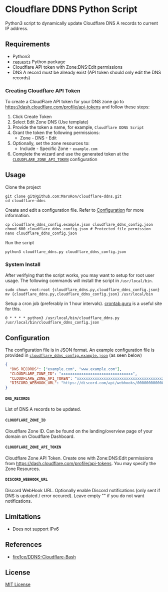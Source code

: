 # Cloudflare DDNS Python Script

Python3 script to dynamically update Cloudflare DNS A records to current IP address.

## Requirements

- Python3
- [`requests`](https://requests.readthedocs.io) Python package
- Cloudflare API token with Zone:DNS:Edit permissions
- DNS A record must be already exist (API token should only edit the DNS records)

### Creating Cloudflare API Token

To create a CloudFlare API token for your DNS zone go to https://dash.cloudflare.com/profile/api-tokens and follow these steps:

1. Click Create Token
2. Select Edit Zone DNS (Use template)
3. Provide the token a name, for example, `Cloudflare DDNS Script`
4. Grant the token the following permissions:
   - Zone - DNS - Edit
5. Optionally, set the zone resources to:
   - Include - Specific Zone - `example.com`
6. Complete the wizard and use the generated token at the [`CLOUDFLARE_ZONE_API_TOKEN`](#cloudflare_zone_api_token) configuration

## Usage

Clone the project

```shell
git clone git@github.com:MarsRon/cloudflare-ddns.git
cd cloudflare-ddns
```

Create and edit a configuration file. Refer to [Configuration](#Configuration) for more information.

```shell
cp cloudflare_ddns_config.example.json cloudflare_ddns_config.json
chmod 600 cloudflare_ddns_config.json # Protected file permission
nano cloudflare_ddns_config.json
```

Run the script

```shell
python3 cloudflare_ddns.py cloudflare_ddns_config.json
```

### System Install

After verifying that the script works, you may want to setup for root user usage.
The following commands will install the script in `/usr/local/bin`.

```shell
sudo chown root:root {cloudflare_ddns.py,cloudflare_ddns_config.json}
mv {cloudflare_ddns.py,cloudflare_ddns_config.json} /usr/local/bin
```

Setup a cron job (preferably in 1 hour intervals).
[crontab.guru](https://crontab.guru) is a useful site for this.

```shell
0 * * * * python3 /usr/local/bin/cloudflare_ddns.py /usr/local/bin/cloudflare_ddns_config.json
```

## Configuration

The configuration file is in JSON format. An example configuration file is provided in [`cloudflare_ddns_config.example.json`](./cloudflare_ddns_config.example.json) (as seen below)

```json
{
  "DNS_RECORDS": ["example.com", "www.example.com"],
  "CLOUDFLARE_ZONE_ID": "xxxxxxxxxxxxxxxxxxxxxxxxxxxxxxxx",
  "CLOUDFLARE_ZONE_API_TOKEN": "xxxxxxxxxxxxxxxxxxxxxxxxxxxxxxxxxxxxxxxx",
  "DISCORD_WEBHOOK_URL": "https://discord.com/api/webhooks/000000000000000000/xxxxxxxxxxxxxxxxxxxxxxxxxxxxxxxxxxxxxxxxxxxxxxxxxxxxxxxxxxxxxxxxxxxx"
}
```

#### `DNS_RECORDS`

List of DNS A records to be updated.

#### `CLOUDFLARE_ZONE_ID`

Cloudflare Zone ID.
Can be found on the landing/overview page of your domain on Cloudflare Dashboard.

#### `CLOUDFLARE_ZONE_API_TOKEN`

Cloudflare Zone API Token.
Create one with Zone:DNS:Edit permissions from https://dash.cloudflare.com/profile/api-tokens.
You may specify the Zone Resources.

#### `DISCORD_WEBHOOK_URL`

Discord WebHook URL.
Optionally enable Discord notifications (only sent if DNS is updated / error occured).
Leave empty "" if you do not want notifications.

## Limitations

- Does not support IPv6

## References

- [fire1ce/DDNS-Cloudflare-Bash](https://github.com/fire1ce/DDNS-Cloudflare-Bash)

## License

[MIT License](./LICENSE.md)
